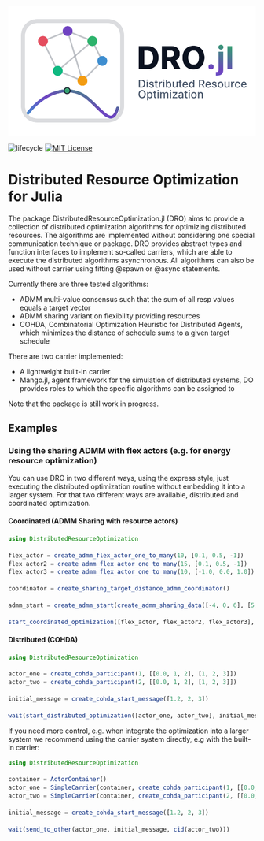 <p align="center">

![logo](docs/src/assets/logo.svg)

</p>

![lifecycle](https://img.shields.io/badge/lifecycle-experimental-blue.svg)
[![MIT License](https://img.shields.io/badge/license-MIT-green.svg)](https://github.com/Digitalized-Energy-Systems/DistributedResourceOptimization.jl/blob/development/LICENSE)

# Distributed Resource Optimization for Julia

The package DistributedResourceOptimization.jl (DRO) aims to provide a collection of distributed optimization algorithms for optimizing distributed resources. The algorithms are implemented without considering one special communication technique or package. DRO provides abstract types and function interfaces to implement so-called carriers, which are able to execute the distributed algorithms asynchronous. All algorithms can also be used without carrier using fitting @spawn or @async statements.

Currently there are three tested algorithms:
* ADMM multi-value consensus such that the sum of all resp values equals a target vector
* ADMM sharing variant on flexibility providing resources
* COHDA, Combinatorial Optimization Heuristic for Distributed Agents, which minimizes the distance of schedule sums to a given target schedule

There are two carrier implemented:
* A lightweight built-in carrier
* Mango.jl, agent framework for the simulation of distributed systems, DO provides roles to which the specific algorithms can be assigned to

Note that the package is still work in progress.

## Examples

### Using the sharing ADMM with flex actors (e.g. for energy resource optimization) 

You can use DRO in two different ways, using the express style, just executing the distributed optimization routine without embedding it into a larger system. For that two different ways are available, distributed and coordinated optimization.

#### Coordinated (ADMM Sharing with resource actors)

```julia
using DistributedResourceOptimization

flex_actor = create_admm_flex_actor_one_to_many(10, [0.1, 0.5, -1])
flex_actor2 = create_admm_flex_actor_one_to_many(15, [0.1, 0.5, -1])
flex_actor3 = create_admm_flex_actor_one_to_many(10, [-1.0, 0.0, 1.0])

coordinator = create_sharing_target_distance_admm_coordinator()

admm_start = create_admm_start(create_admm_sharing_data([-4, 0, 6], [5,1,1]))

start_coordinated_optimization([flex_actor, flex_actor2, flex_actor3], coordinator, admm_start)
```

#### Distributed (COHDA)

```julia
using DistributedResourceOptimization

actor_one = create_cohda_participant(1, [[0.0, 1, 2], [1, 2, 3]])
actor_two = create_cohda_participant(2, [[0.0, 1, 2], [1, 2, 3]])

initial_message = create_cohda_start_message([1.2, 2, 3])

wait(start_distributed_optimization([actor_one, actor_two], initial_message))
```

If you need more control, e.g. when integrate the optimization into a larger system we recommend using the carrier system directly, e.g with the built-in carrier:

```julia
using DistributedResourceOptimization

container = ActorContainer()
actor_one = SimpleCarrier(container, create_cohda_participant(1, [[0.0, 1, 2], [1, 2, 3]]))
actor_two = SimpleCarrier(container, create_cohda_participant(2, [[0.0, 1, 2], [1, 2, 3]]))

initial_message = create_cohda_start_message([1.2, 2, 3])

wait(send_to_other(actor_one, initial_message, cid(actor_two))) 
```
